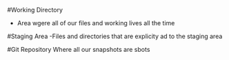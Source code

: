 #Working Directory
- Area wgere all of our files and working lives all the time

#Staging Area
-Files and directories that are explicity ad to the staging area

#Git Repository
Where all our snapshots are sbots
